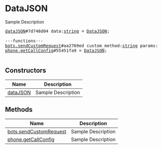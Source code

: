 # DataJSON

Sample Description

<pre>
<a href="../constructor/dataJSON.md">dataJSON</a>#7d748d04 data:<a href="../type/string.md">string</a> = <a href="../type/DataJSON.md">DataJSON</a>;

---functions---
<a href="../method/bots.sendCustomRequest.md">bots.sendCustomRequest</a>#aa2769ed custom_method:<a href="../type/string.md">string</a> params:<a href="../type/DataJSON.md">DataJSON</a> = <a href="../type/DataJSON.md">DataJSON</a>;
<a href="../method/phone.getCallConfig.md">phone.getCallConfig</a>#55451fa9 = <a href="../type/DataJSON.md">DataJSON</a>;

</pre>

## Constructors

| Name | Description |
|------|-------------|
| [dataJSON](../constructor/dataJSON.md) | Sample Description |

## Methods

| Name | Description |
|------|-------------|
| [bots.sendCustomRequest](../method/bots.sendCustomRequest.md) | Sample Description |
| [phone.getCallConfig](../method/phone.getCallConfig.md) | Sample Description |

